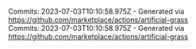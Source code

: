 Commits: 2023-07-03T10:10:58.975Z - Generated via https://github.com/marketplace/actions/artificial-grass
<br>
Commits: 2023-07-03T10:10:58.975Z - Generated via https://github.com/marketplace/actions/artificial-grass
<br>
